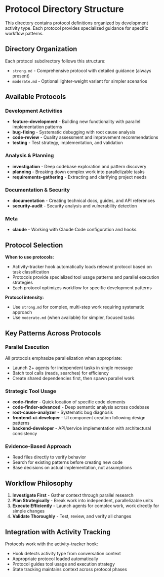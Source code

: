 # Protocol Directory Structure

This directory contains protocol definitions organized by development activity type. Each protocol provides specialized guidance for specific workflow patterns.

## Directory Organization

Each protocol subdirectory follows this structure:
- `strong.md` - Comprehensive protocol with detailed guidance (always present)
- `moderate.md` - Optional lighter-weight variant for simpler scenarios

## Available Protocols

### Development Activities
- **feature-development** - Building new functionality with parallel implementation patterns
- **bug-fixing** - Systematic debugging with root cause analysis
- **code-review** - Quality assessment and improvement recommendations
- **testing** - Test strategy, implementation, and validation

### Analysis & Planning
- **investigation** - Deep codebase exploration and pattern discovery
- **planning** - Breaking down complex work into parallelizable tasks
- **requirements-gathering** - Extracting and clarifying project needs

### Documentation & Security
- **documentation** - Creating technical docs, guides, and API references
- **security-audit** - Security analysis and vulnerability detection

### Meta
- **claude** - Working with Claude Code configuration and hooks

## Protocol Selection

**When to use protocols:**
- Activity-tracker hook automatically loads relevant protocol based on task classification
- Protocols provide specialized tool usage patterns and parallel execution strategies
- Each protocol optimizes workflow for specific development patterns

**Protocol intensity:**
- Use `strong.md` for complex, multi-step work requiring systematic approach
- Use `moderate.md` (when available) for simpler, focused tasks

## Key Patterns Across Protocols

### Parallel Execution
All protocols emphasize parallelization when appropriate:
- Launch 2+ agents for independent tasks in single message
- Batch tool calls (reads, searches) for efficiency
- Create shared dependencies first, then spawn parallel work

### Strategic Tool Usage
- **code-finder** - Quick location of specific code elements
- **code-finder-advanced** - Deep semantic analysis across codebase
- **root-cause-analyzer** - Systematic bug diagnosis
- **frontend-ui-developer** - UI component creation following design patterns
- **backend-developer** - API/service implementation with architectural consistency

### Evidence-Based Approach
- Read files directly to verify behavior
- Search for existing patterns before creating new code
- Base decisions on actual implementation, not assumptions

## Workflow Philosophy

1. **Investigate First** - Gather context through parallel research
2. **Plan Strategically** - Break work into independent, parallelizable units
3. **Execute Efficiently** - Launch agents for complex work, work directly for simple changes
4. **Validate Thoroughly** - Test, review, and verify all changes

## Integration with Activity Tracking

Protocols work with the activity-tracker hook:
- Hook detects activity type from conversation context
- Appropriate protocol loaded automatically
- Protocol guides tool usage and execution strategy
- State tracking maintains context across protocol phases
